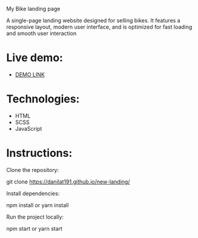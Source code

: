 My Bike landing page

A single-page landing website designed for selling bikes. It features a responsive layout, modern user interface, and is optimized for fast loading and smooth user interaction

# Live demo:
  - [DEMO LINK](https://danilat191.github.io/new-landing/)

# Technologies:

  - HTML
  - SCSS
  - JavaScript

# Instructions:

  Clone the repository:
  
  git clone https://danilat191.github.io/new-landing/
  
  Install dependencies:
  
  npm install
   or
  yarn install
  
  Run the project locally:
  
  npm start
   or
  yarn start
